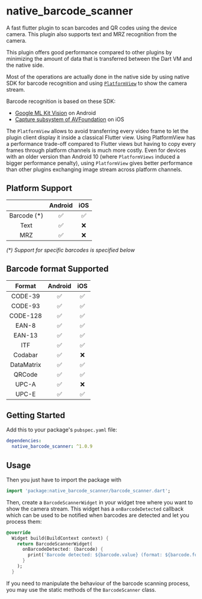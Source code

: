 # native_barcode_scanner

A fast flutter plugin to scan barcodes and QR codes using the device camera. This plugin also supports text and MRZ recognition from the camera.

This plugin offers good performance compared to other plugins by minimizing the amount of data that is transferred between the Dart VM and the native side.

Most of the operations are actually done in the native side by using native SDK for barcode recognition and using [`PlatformView`](https://docs.flutter.dev/platform-integration/android/platform-views) to show the camera stream.

Barcode recognition is based on these SDK:
- [Google ML Kit Vision](https://developers.google.com/ml-kit/vision/barcode-scanning) on Android
- [Capture subsystem of AVFoundation](https://developer.apple.com/documentation/avfoundation/capture_setup) on iOS

The `PlatformView` allows to avoid transferring every video frame to let the plugin client display it inside a classical Flutter view.
Using PlatformView has a performance trade-off compared to Flutter views but having to copy every frames through platform channels is much more costly.
Even for devices with an older version than Android 10 (where `PlatformViews` induced a bigger performance penalty), using `PlatformView` gives better performance than other plugins exchanging image stream across platform channels.

## Platform Support

|             | Android |  iOS    |
|:-----------:|:-------:| :-----: |
| Barcode (*) |    ✅    |   ✅    |
|    Text     |    ✅    |   ❌    |
|     MRZ     |    ✅    |   ❌    |

*(\*) Support for specific barcodes is specified below*

## Barcode format Supported

|   Format   | Android |  iOS    |
|:----------:|:-------:| :-----: |
|  CODE-39   |    ✅    |   ✅    |
|  CODE-93   |    ✅    |   ✅    |
|  CODE-128  |    ✅    |   ✅    |
|   EAN-8    |    ✅    |   ✅    |
|   EAN-13   |    ✅    |   ✅    |
|    ITF     |    ✅    |   ✅    |
|  Codabar   |    ✅    |   ❌    |
| DataMatrix |    ✅    |   ✅    |
|   QRCode   |    ✅    |   ✅    |
|   UPC-A    |    ✅    |   ❌    |
|   UPC-E    |    ✅    |   ✅    |

## Getting Started

Add this to your package's `pubspec.yaml` file:

```yaml
dependencies:
  native_barcode_scanner: ^1.0.9
```

## Usage

Then you just have to import the package with

```dart
import 'package:native_barcode_scanner/barcode_scanner.dart';
```

Then, create a `BarcodeScannerWidget` in your widget tree where you want to show the camera stream. This widget has a `onBarcodeDetected` callback which can be used to be notified when barcodes are detected and let you process them:

```dart
@override
  Widget build(BuildContext context) {
    return BarcodeScannerWidget(
      onBarcodeDetected: (barcode) {
        print('Barcode detected: ${barcode.value} (format: ${barcode.format.name})');
      }
    );
  }
```

If you need to manipulate the behaviour of the barcode scanning process, you may use the static methods of the `BarcodeScanner` class.
